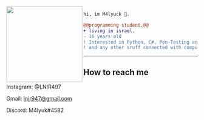 <img align="left" height="200" src="https://media.giphy.com/media/ao9DUiTKH60XS/giphy.gif"/>

```diff
hi, im M4lyuck 🔮.

@@programming student.@@
+ living in israel.
- 16 years old
! Interested in Python, C#, Pen-Testing and Malware-Development
! and any other sruff connected with computers.
```
------
## How to reach me
Instagram: @LNIR497

Gmail: lnir947@gmail.com

Discord: M4lyuk#4582
